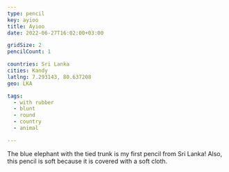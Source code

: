 ```yaml
---
type: pencil
key: ayioo
title: Ayioo
date: 2022-06-27T16:02:00+03:00

gridSize: 2
pencilCount: 1

countries: Sri Lanka
cities: Kandy
latlng: 7.293143, 80.637208
geo: LKA

tags:
  - with rubber
  - blunt
  - round
  - country
  - animal

---
```


The blue elephant with the tied trunk is my first pencil from Sri Lanka! Also, this pencil is soft because it is covered with a soft cloth.